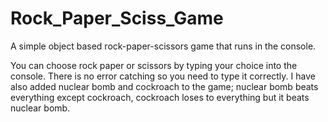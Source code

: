 # Rock_Paper_Sciss_Game
A simple object based rock-paper-scissors game that runs in the console.

You can choose rock paper or scissors by typing your choice into the console. There is no error catching so you need to type it correctly. I have also added nuclear bomb and cockroach to the game; nuclear bomb beats everything except cockroach, cockroach loses to everything but it beats nuclear bomb.
